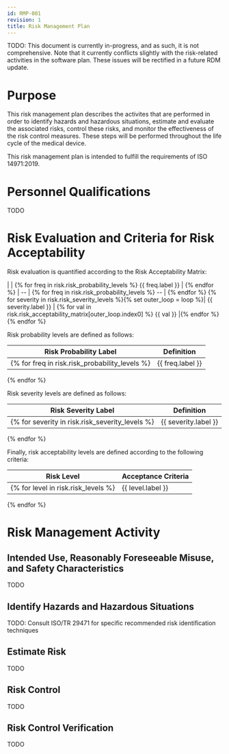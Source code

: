 ```yaml
---
id: RMP-001
revision: 1
title: Risk Management Plan
---
```


TODO: This document is currently in-progress, and as such, it is not
comprehensive. Note that it currently conflicts slightly with the risk-related
activities in the software plan. These issues will be rectified in a future RDM
update.

# Purpose

This risk management plan describes the activites that are performed in order to
identify hazards and hazardous situations, estimate and evaluate the associated
risks, control these risks, and monitor the effectiveness of the risk control
measures. These steps will be performed throughout the life cycle of the medical
device.

This risk management plan is intended to fulfill the requirements of ISO
14971:2019.

# Personnel Qualifications

TODO

# Risk Evaluation and Criteria for Risk Acceptability

Risk evaluation is quantified according to the Risk Acceptability Matrix:

| | {% for freq in risk.risk_probability_levels %} {{ freq.label }} | {% endfor %}
| -- | {% for freq in risk.risk_probability_levels %} -- | {% endfor %}
{% for severity in risk.risk_severity_levels %}{% set outer_loop = loop %}| {{ severity.label }} | {% for val in risk.risk_acceptability_matrix[outer_loop.index0] %} {{ val }} |{% endfor %}
{% endfor %}

Risk probability levels are defined as follows:

| Risk Probability Label | Definition |
| --                     | --         |
{% for freq in risk.risk_probability_levels %}| {{ freq.label }} | {{ freq.description }} |
{% endfor %}

Risk severity levels are defined as follows:

| Risk Severity Label | Definition |
| --                     | --         |
{% for severity in risk.risk_severity_levels %}| {{ severity.label }} | {{ severity.description }} |
{% endfor %}

Finally, risk acceptability levels are defined according to the following
criteria:

| Risk Level | Acceptance Criteria |
| --                     | --         |
{% for level in risk.risk_levels %}| {{ level.label }} | {{ level.description }} |
{% endfor %}

# Risk Management Activity

## Intended Use, Reasonably Foreseeable Misuse, and Safety Characteristics

TODO

## Identify Hazards and Hazardous Situations

TODO: Consult ISO/TR 29471 for specific recommended risk identification
techniques

## Estimate Risk

TODO

## Risk Control

TODO

## Risk Control Verification

TODO
